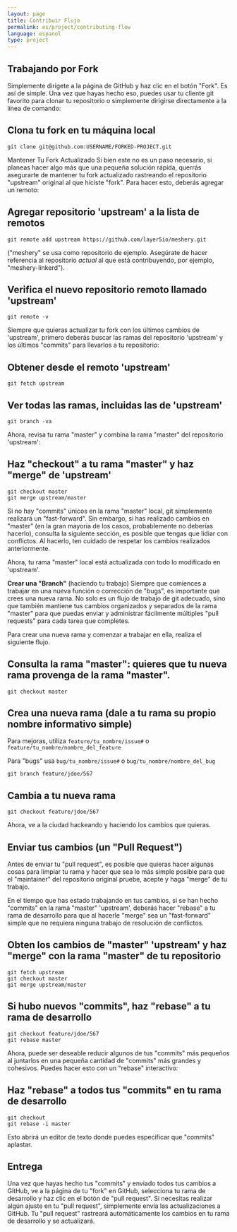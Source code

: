 ```yaml
---
layout: page
title: Contribuir Flujo
permalink: es/project/contributing-flow
language: espanol
type: project
---
```

## Trabajando por Fork
Simplemente dirígete a la página de GitHub y haz clic en el botón "Fork". Es así de simple. Una vez que hayas hecho eso, puedes usar tu cliente git favorito para clonar tu repositorio o simplemente dirigirse directamente a la línea de comando:

## Clona tu fork en tu máquina local
```
git clone git@github.com:USERNAME/FORKED-PROJECT.git
```
Mantener Tu Fork Actualizado
Si bien este no es un paso necesario, si planeas hacer algo más que una pequeña solución rápida, querrás asegurarte de mantener tu fork actualizado rastreando el repositorio "upstream" original al que hiciste "fork". Para hacer esto, deberás agregar un remoto:

## Agregar repositorio 'upstream' a la lista de remotos
```
git remote add upstream https://github.com/layer5io/meshery.git
```
("meshery" se usa como repositorio de ejemplo. Asegúrate de hacer referencia al repositorio _actual_ al que está contribuyendo, por ejemplo, "meshery-linkerd").

## Verifica el nuevo repositorio remoto llamado 'upstream'
```
git remote -v
```
Siempre que quieras actualizar tu fork con los últimos cambios de 'upstream', primero deberás buscar las ramas del repositorio 'upstream' y los últimos "commits" para llevarlos a tu repositorio:

## Obtener desde el remoto 'upstream'
```
git fetch upstream
```

## Ver todas las ramas, incluidas las de 'upstream'
```
git branch -va
```
Ahora, revisa tu rama "master" y combina la rama "master" del repositorio 'upstream':

## Haz "checkout" a tu rama "master" y haz "merge" de 'upstream'
```
git checkout master
git merge upstream/master
```
Si no hay "commits" únicos en la rama "master" local, git simplemente realizará un "fast-forward". Sin embargo, si has realizado cambios en "master" (en la gran mayoría de los casos, probablemente no deberías hacerlo), consulta la siguiente sección, es posible que tengas que lidiar con conflictos. Al hacerlo, ten cuidado de respetar los cambios realizados anteriormente.

Ahora, tu rama "master" local está actualizada con todo lo modificado en 'upstream'.

**Crear una "Branch"** (haciendo tu trabajo)
Siempre que comiences a trabajar en una nueva función o corrección de "bugs", es importante que crees una nueva rama. No solo es un flujo de trabajo de git adecuado, sino que también mantiene tus cambios organizados y separados de la rama "master" para que puedas enviar y administrar fácilmente múltiples "pull requests" para cada tarea que completes.

Para crear una nueva rama y comenzar a trabajar en ella, realiza el siguiente flujo.

## Consulta la rama "master": quieres que tu nueva rama provenga de la rama "master".
```
git checkout master
```

## Crea una nueva rama (dale a tu rama su propio nombre informativo simple)
Para mejoras, utiliza `feature/tu_nombre/issue#` o `feature/tu_nombre/nombre_del_feature`

Para "bugs" usa `bug/tu_nombre/issue#` o `bug/tu_nombre/nombre_del_bug`

```
git branch feature/jdoe/567
```

## Cambia a tu nueva rama
```
git checkout feature/jdoe/567
```
Ahora, ve a la ciudad hackeando y haciendo los cambios que quieras.

## Enviar tus cambios (un "Pull Request")
Antes de enviar tu "pull request", es posible que quieras hacer algunas cosas para limpiar tu rama y hacer que sea lo más simple posible para que el "maintainer" del repositorio original pruebe, acepte y haga "merge" de tu trabajo.

En el tiempo que has estado trabajando en tus cambios, si se han hecho "commits" en la rama "master" 'upstream', deberás hacer "rebase" a tu rama de desarrollo para que al hacerle "merge" sea un "fast-forward" simple que no requiera ninguna trabajo de resolución de conflictos.

## Obten los cambios de "master" 'upstream' y haz "merge" con la rama "master" de tu repositorio
```
git fetch upstream
git checkout master
git merge upstream/master
```

## Si hubo nuevos "commits", haz "rebase" a tu rama de desarrollo
```
git checkout feature/jdoe/567
git rebase master
```
Ahora, puede ser deseable reducir algunos de tus "commits" más pequeños al juntarlos en una pequeña cantidad de "commits" más grandes y cohesivos. Puedes hacer esto con un "rebase" interactivo:

## Haz "rebase" a todos tus "commits" en tu rama de desarrollo
```
git checkout
git rebase -i master
```
Esto abrirá un editor de texto donde puedes especificar que "commits" aplastar.

## Entrega
Una vez que hayas hecho tus "commits" y enviado todos tus cambios a GitHub, ve a la página de tu "fork" en GitHub, selecciona tu rama de desarrollo y haz clic en el botón de "pull request". Si necesitas realizar algún ajuste en tu "pull request", simplemente envía las actualizaciones a GitHub. Tu "pull request" rastreará automáticamente los cambios en tu rama de desarrollo y se actualizará.
